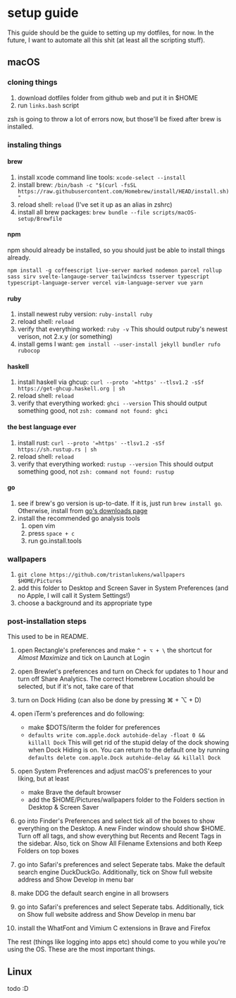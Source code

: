 # setup guide

This guide should be the guide to setting up my dotfiles, for now. In the future, I want to automate all this shit (at least all the scripting stuff).

## macOS

### cloning things

1. download dotfiles folder from github web and put it in $HOME
1. run `links.bash` script

zsh is going to throw a lot of errors now, but those'll be fixed after brew is installed.

### instaling things

#### brew

1. install xcode command line tools: `xcode-select --install`
1. install brew: `/bin/bash -c "$(curl -fsSL https://raw.githubusercontent.com/Homebrew/install/HEAD/install.sh)"`
1. reload shell: `reload` (I've set it up as an alias in zshrc)
1. install all brew packages: `brew bundle --file scripts/macOS-setup/Brewfile`

#### npm

npm should already be installed, so you should just be able to install things already.

`npm install -g coffeescript live-server marked nodemon parcel rollup sass sirv svelte-langauge-server tailwindcss tsserver typescript typescript-language-server vercel vim-language-server vue yarn`

#### ruby

1. install newest ruby version: `ruby-install ruby`
1. reload shell: `reload`
1. verify that everything worked: `ruby -v`
   This should output ruby's newest verison, not 2.x.y (or something)
1. install gems I want: `gem install --user-install jekyll bundler rufo rubocop`

#### haskell

1. install haskell via ghcup: `curl --proto '=https' --tlsv1.2 -sSf https://get-ghcup.haskell.org | sh`
1. reload shell: `reload`
1. verify that everything worked: `ghci --version`
   This should output something good, not `zsh: command not found: ghci`

#### the best language ever

1. install rust: `curl --proto '=https' --tlsv1.2 -sSf https://sh.rustup.rs | sh`
1. reload shell: `reload`
1. verify that everything worked: `rustup --version`
   This should output something good, not `zsh: command not found: rustup`

#### go

1. see if brew's go version is up-to-date. If it is, just run `brew install go`. Otherwise, install from [go's downloads page](https://go.dev/dl)
1. install the recommended go analysis tools
   1. open vim
   1. press `space + c`
   1. run go.install.tools

### wallpapers

1. `git clone https://github.com/tristanlukens/wallpapers $HOME/Pictures`
1. add this folder to Desktop and Screen Saver in System Preferences (and no Apple, I will call it System Settings!)
1. choose a background and its appropriate type

### post-installation steps

This used to be in README.

1. open Rectangle's preferences and make `^ + ⌥ + \` the shortcut for _Almost Maximize_ and tick on Launch at Login
1. open Brewlet's preferences and turn on Check for updates to 1 hour and turn off Share Analytics. The correct Homebrew Location should be selected, but if it's not, take care of that
1. turn on Dock Hiding (can also be done by pressing ⌘ + ⌥ + D)
1. open iTerm's preferences and do following:

   - make $DOTS/iterm the folder for preferences
   - `defaults write com.apple.dock autohide-delay -float 0 && killall Dock`
     This will get rid of the stupid delay of the dock showing when Dock Hiding is on. You can return to the default one by running
     `defaults delete com.apple.Dock autohide-delay && killall Dock`

1. open System Preferences and adjust macOS's preferences to your liking, but at least
   - make Brave the default browser
   - add the $HOME/Pictures/wallpapers folder to the Folders section in Desktop & Screen Saver
1. go into Finder's Preferences and select tick all of the boxes to show everything on the Desktop. A new Finder window should show $HOME. Turn off all tags, and show everything but Recents and Recent Tags in the sidebar. Also, tick on Show All Filename Extensions and both Keep Folders on top boxes
1. go into Safari's preferences and select Seperate tabs. Make the default search engine DuckDuckGo. Additionally, tick on Show full website address and Show Develop in menu bar
1. make DDG the default search engine in all browsers
1. go into Safari's preferences and select Seperate tabs. Additionally, tick on Show full website address and Show Develop in menu bar
1. install the WhatFont and Vimium C extensions in Brave and Firefox

The rest (things like logging into apps etc) should come to you while you're using the OS. These are the most important things.

## Linux

todo :D
